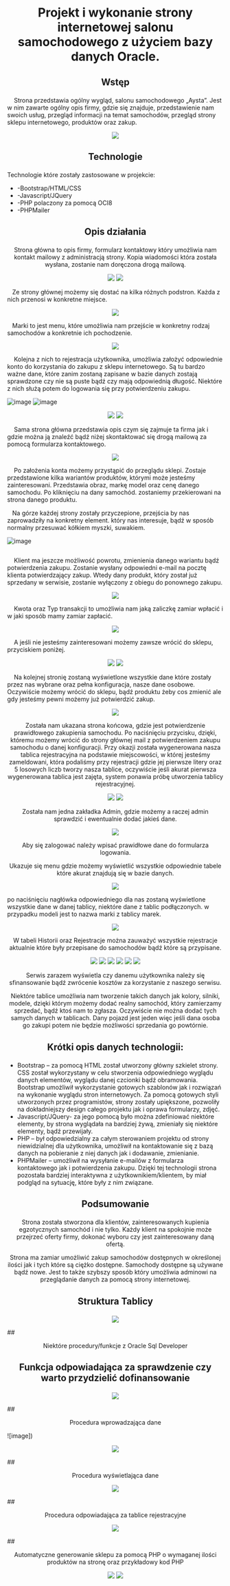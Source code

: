# <p align="center"> Projekt i wykonanie strony internetowej salonu samochodowego z użyciem bazy danych Oracle.</p>
## <p align="center"> Wstęp</p>

&nbsp;&nbsp;&nbsp; Strona przedstawia ogólny wygląd, salonu samochodowego „Aysta”.
Jest w nim zawarte ogólny opis firmy, gdzie się znajduje, przedstawienie nam swoich usług, przegląd informacji na temat samochodów, przegląd strony sklepu internetowego, produktów oraz zakup.
<p align="center">
 <img src="https://user-images.githubusercontent.com/58811103/118012065-f723b480-b350-11eb-9647-b99f3aee26ff.png">
</p>

## <p align="center">Technologie</p>

Technologie które zostały zastosowane w projekcie:

* -Bootstrap/HTML/CSS
*	-Javascript/JQuery
*	-PHP polaczony za pomocą OCI8
*	-PHPMailer


 ## <p align="center">Opis działania</p>

<p align="center">Strona główna to opis firmy, formularz kontaktowy który umożliwia nam kontakt mailowy z administracją strony. Kopia wiadomości która została wysłana, zostanie nam doręczona drogą mailową. </p>

<p align="center">
 <img src="https://user-images.githubusercontent.com/58811103/118012134-09055780-b351-11eb-872a-922cf6cb3b16.png">
  <img src="https://user-images.githubusercontent.com/58811103/118012095-ff7bef80-b350-11eb-8382-c9247e8aa204.png">
</p>



&nbsp;&nbsp;&nbsp;Ze strony głównej możemy się dostać na kilka różnych podstron. Każda z nich przenosi w konkretne miejsce.

<p align="center">
 <img src="https://user-images.githubusercontent.com/58811103/118012180-128ebf80-b351-11eb-9ae9-8a65b1425322.png">
</p>

 
&nbsp;&nbsp;&nbsp;Marki to jest menu, które umożliwia nam przejście w konkretny rodzaj samochodów a konkretnie ich pochodzenie.
 <p align="center">
 <img src="https://user-images.githubusercontent.com/58811103/118012204-1884a080-b351-11eb-97f8-d0d8bc1bc162.png">
</p>  

&nbsp;&nbsp;&nbsp; Kolejna z nich to rejestracja użytkownika, umożliwia założyć odpowiednie konto do korzystania do zakupu z sklepu internetowego. Są tu bardzo ważne dane, które zanim zostaną zapisane w bazie danych zostają sprawdzone czy nie są puste bądź czy mają odpowiednią długość. Niektóre z nich służą potem do logowania się przy potwierdzeniu zakupu.

 ![image]()
![image]()

 <p align="center">
 <img src="https://user-images.githubusercontent.com/58811103/118012233-1fabae80-b351-11eb-99c4-07b44fe3ad95.png">
 <img src="https://user-images.githubusercontent.com/58811103/118012269-29351680-b351-11eb-94e4-36cafe319b18.png">
</p>

&nbsp;&nbsp;&nbsp; Sama strona główna przedstawia opis czym się zajmuje ta firma jak i gdzie można ją znaleźć bądź niżej skontaktować się drogą mailową za pomocą formularza kontaktowego.


 <p align="center">
 <img src="https://user-images.githubusercontent.com/58811103/118012384-4538b800-b351-11eb-90f9-d0a846dca86a.png">
</p>

 &nbsp;&nbsp;&nbsp; Po założenia konta możemy przystąpić do przeglądu sklepi. Zostaje przedstawione kilka wariantów produktów, którymi może jesteśmy zainteresowani. Przedstawia obraz, markę model oraz cenę danego samochodu. Po kliknięciu na dany samochód. zostaniemy przekierowani na strona danego produktu.

 

&nbsp;&nbsp;&nbsp;Na górze każdej strony zostały przyczepione, przejścia by nas zaprowadziły na konkretny element. który nas interesuje, bądź w sposób normalny przesuwać kółkiem myszki, suwakiem.

![image](https://user-images.githubusercontent.com/58811103/118012491-6a2d2b00-b351-11eb-8649-d5874283ac84.png)
 
<p align="center">
 <img src="">
</p>

&nbsp;&nbsp;&nbsp; Klient ma jeszcze możliwość powrotu, zmienienia danego wariantu bądź potwierdzenia zakupu. Zostanie wysłany odpowiedni e-mail na pocztę klienta potwierdzający zakup. Wtedy dany produkt, który został już sprzedany w serwisie, zostanie wyłączony z obiegu do ponownego zakupu.
  </p>
<p align="center">
 <img src="https://user-images.githubusercontent.com/58811103/118012513-6e594880-b351-11eb-8854-e0bf07937a66.png">
</p>


&nbsp;&nbsp;&nbsp; Kwota oraz Typ transakcji to umożliwia nam jaką zaliczkę zamiar wpłacić i w jaki sposób mamy zamiar zapłacić.

<p align="center">
 <img src="https://user-images.githubusercontent.com/58811103/118012529-731dfc80-b351-11eb-9588-9a825cdf340c.png">
</p>

&nbsp;&nbsp;&nbsp; A jeśli nie jesteśmy zainteresowani możemy zawsze wrócić do sklepu, przyciskiem poniżej.  
<p align="center">
 <img src="https://user-images.githubusercontent.com/58811103/118012563-7e712800-b351-11eb-9d5f-cb1b3aa1cda9.png">
 <img src="https://user-images.githubusercontent.com/58811103/118012588-84ff9f80-b351-11eb-8ee5-d210fbb67d2e.png">
</p>


&nbsp;&nbsp;&nbsp; Na kolejnej stronię zostaną wyświetlone wszystkie dane które zostały przez nas wybrane oraz pełna konfiguracja, nasze dane osobowe. 
Oczywiście możemy wrócić do sklepu, bądź produktu żeby cos zmienić ale gdy jesteśmy pewni możemy już potwierdzić zakup.


 <p align="center">
 <img src="https://user-images.githubusercontent.com/58811103/118012618-8c26ad80-b351-11eb-8624-20c002750c4f.png">
</p>

 <p align="center">
Została nam ukazana strona końcowa, gdzie jest potwierdzenie prawidłowego zakupienia samochodu. Po naciśnięciu przycisku, dzięki, któremu możemy wrócić do strony głównej mail z potwierdzeniem zakupu samochodu o danej konfiguracji.  Przy okazji została wygenerowana nasza tablica rejestracyjna na podstawie miejscowości, w której jesteśmy zameldowani, która podaliśmy przy rejestracji gdzie jej pierwsze litery oraz 5 losowych liczb tworzy nasza tablice, oczywiście jeśli akurat pierwsza wygenerowana tablica jest zajęta, system ponawia próbę utworzenia tablicy rejestracyjnej.
  </p>
 <p align="center">
 <img src="https://user-images.githubusercontent.com/58811103/118012649-934dbb80-b351-11eb-9477-4faf0a856348.png">
  <img src="https://user-images.githubusercontent.com/58811103/118012836-c1cb9680-b351-11eb-83ed-d505f9f42157.png">
</p>

 <p align="center">
Została nam jedna zakładka Admin, gdzie możemy a raczej admin sprawdzić i ewentualnie dodać jakieś dane. 
  </p>
  <p align="center">
 <img src="https://user-images.githubusercontent.com/58811103/118012671-9b0d6000-b351-11eb-8b86-fe31ec9c8f7d.png">

</p> 
  <p align="center">
Aby się zalogować należy wpisać prawidłowe dane do formularza logowania.
    </p>
 
 <p align="center">
Ukazuje się menu gdzie możemy wyświetlić wszystkie odpowiednie tabele które akurat znajdują się w bazie danych. 
  </p>


 <p align="center">
 <img src="https://user-images.githubusercontent.com/58811103/118012709-a2cd0480-b351-11eb-87f6-8cf9aee37e2e.png">
</p> 
 <p align="center">

 po naciśnięciu nagłówka odpowiedniego dla nas zostaną wyświetlone wszystkie dane w danej tablicy, niektóre dane z tablic podłączonych. w przypadku modeli jest to nazwa marki z tablicy marek.
  </p>
 <p align="center">
 <img src="https://user-images.githubusercontent.com/58811103/118012875-ce4fef00-b351-11eb-8317-912b5c44092f.png">
</p> 
  <p align="center">
W tabeli Historii oraz Rejestracje można zauważyć wszystkie rejestracje aktualnie które były przepisane do samochodów bądź które są przypisane.
 </p>
 <p align="center">
 <img src="https://user-images.githubusercontent.com/58811103/118012903-d740c080-b351-11eb-976e-22b3d3f00316.png">
 <img src="https://user-images.githubusercontent.com/58811103/118012914-da3bb100-b351-11eb-993d-3f63eeb56fd1.png">
 <img src="https://user-images.githubusercontent.com/58811103/118012932-df98fb80-b351-11eb-9c94-e8873f689a4a.png">
 <img src="https://user-images.githubusercontent.com/58811103/118012954-e4f64600-b351-11eb-8833-711efbf137c2.png">
 <img src="https://user-images.githubusercontent.com/58811103/118012970-ea539080-b351-11eb-901b-74352ea048d4.png">
 <img src="https://user-images.githubusercontent.com/58811103/118012992-f2133500-b351-11eb-940a-6bd02b89ea97.png">
</p> 
 <p align="center">
Serwis zarazem wyświetla czy danemu użytkownika należy się sfinansowanie bądź zwrócenie kosztów za korzystanie z naszego serwisu.

<p align="center">
Niektóre tablice umożliwia nam tworzenie takich danych jak kolory, silniki, modele, dzięki którym możemy dodać realny samochód, który zamierzamy sprzedać, bądź ktoś nam to zgłasza. Oczywiście nie można dodać tych samych danych w tablicach. Dany pojazd jest jeden więc jeśli dana osoba go zakupi potem nie będzie możliwości sprzedania go powtórnie.

## <p align="center"> Krótki opis danych technologii: </p>

*	Bootstrap – za pomocą HTML został utworzony główny szkielet strony. CSS został wykorzystany w celu stworzenia odpowiedniego wyglądu danych elementów, wyglądu danej czcionki bądź obramowania. Bootstrap umożliwił wykorzystanie gotowych szablonów jak i rozwiązań na wykonanie wyglądu stron internetowych. Za pomocą gotowych styli utworzonych przez programistów, strony zostały upiększone, pozwoliły na dokładniejszy design całego projektu jak i oprawa formularzy, zdjęć.
*	Javascript/JQuery- za jego pomocą było można zdefiniować niektóre elementy, by strona wyglądała na bardziej żywą, zmieniały się niektóre elementy, bądź przewijały. 
*	PHP – był odpowiedzialny za całym sterowaniem projektu od strony niewidzialnej dla użytkownika, umożliwił na kontaktowanie się z bazą danych na pobieranie z niej danych jak i dodawanie, zmienianie.
*	PHPMailer – umożliwił na wysyłanie e-mailów z formularza kontaktowego jak i potwierdzenia zakupu. Dzięki tej technologii strona pozostała bardziej interaktywna z użytkownikiem/klientem, by miał podgląd na sytuację, które były z nim związane.


## <p align="center"> Podsumowanie </p>

 <p align="center">Strona została stworzona dla klientów, zainteresowanych kupienia egzotycznych samochód i nie tylko. Każdy klient na spokojnie może przejrzeć oferty firmy, dokonać wyboru czy jest zainteresowany daną ofertą. </p>
 <p align="center">Strona ma zamiar umożliwić zakup samochodów dostępnych w określonej ilości jak i tych które są ciężko dostępne. Samochody dostępne są używane bądź nowe. Jest to także szybszy sposób który umożliwia adminowi na przeglądanie danych za pomocą strony internetowej. </p>

## <p align="center"> Struktura Tablicy </p>

 <p align="center">
 <img src="https://user-images.githubusercontent.com/58811103/118013035-fb9c9d00-b351-11eb-8ca3-e04e54ad981c.png">
</p>
## <p align="center"> Niektóre procedury/funkcje z Oracle Sql Developer </p>

## <p align="center"> Funkcja odpowiadająca za sprawdzenie czy warto przydzielić dofinansowanie</p>

 <p align="center">
 <img src="https://user-images.githubusercontent.com/58811103/118013079-03f4d800-b352-11eb-8867-35942f98cb59.png">

</p>
## <p align="center"> Procedura wprowadzająca dane</p>
 ![image])
 <p align="center">
 <img src="https://user-images.githubusercontent.com/58811103/118013095-06efc880-b352-11eb-8ba9-791b7a6eed99.png">
</p>
## <p align="center"> Procedura wyświetlająca dane</p>
 <p align="center">
 <img src="https://user-images.githubusercontent.com/58811103/118013110-0bb47c80-b352-11eb-88b8-17c28c5a109e.png">
</p>
## <p align="center"> Procedura odpowiadająca za tablice rejestracyjne</p>
 <p align="center">
 <img src="https://user-images.githubusercontent.com/58811103/118013126-11aa5d80-b352-11eb-9ea5-664d42dc1490.png">
</p>
## <p align="center"> Automatyczne generowanie sklepu za pomocą PHP o wymaganej ilości produktów na stronę oraz przykładowy kod PHP <p> 
 <p align="center">
 <img src="https://user-images.githubusercontent.com/58811103/118013143-17a03e80-b352-11eb-9f93-46d2ebb0a822.png">
 <img src="https://user-images.githubusercontent.com/58811103/118013160-1c64f280-b352-11eb-9cb2-850552e38940.png">
</p>

